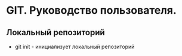 # GIT. Руководство пользователя.
## Локальный репозиторий
* git init - инициализует локальный репозиторий
 